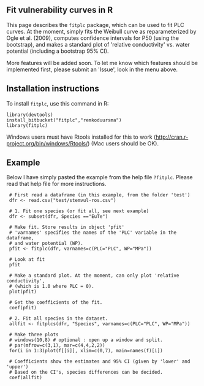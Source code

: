 Fit vulnerability curves in R
--------------------------------------

This page describes the `fitplc` package, which can be used to fit PLC curves.
At the moment, simply fits the Weibull curve as reparameterized by Ogle et al. (2009),
computes confidence intervals for P50 (using the bootstrap), and makes a standard plot of 
'relative conductivity' vs. water potential (including a bootstrap 95% CI).

More features will be added soon. To let me know which features should be implemented first, please submit an 'Issue', look in the menu above.

## Installation instructions

To install `fitplc`, use this command in R:
```
library(devtools)
install_bitbucket("fitplc","remkoduursma")
library(fitplc)
```

Windows users must have Rtools installed for this to work (http://cran.r-project.org/bin/windows/Rtools/) (Mac users should be OK).


## Example

Below I have simply pasted the example from the help file `?fitplc`. Please read that help file for more instructions. 

```
 # First read a dataframe (in this example, from the folder 'test')
 dfr <- read.csv("test/stemvul-ros.csv")
 
 # 1. Fit one species (or fit all, see next example)
 dfr <- subset(dfr, Species =="EuTe")
 
 # Make fit. Store results in object 'pfit'
 # 'varnames' specifies the names of the 'PLC' variable in the dataframe,
 # and water potential (WP). 
 pfit <- fitplc(dfr, varnames=c(PLC="PLC", WP="MPa"))
 
 # Look at fit
 pfit
 
 # Make a standard plot. At the moment, can only plot 'relative conductivity',
 # (which is 1.0 where PLC = 0).
 plot(pfit)
 
 # Get the coefficients of the fit.
 coef(pfit)
 
 # 2. Fit all species in the dataset.
 allfit <- fitplcs(dfr, "Species", varnames=c(PLC="PLC", WP="MPa"))
 
 # Make three plots
 # windows(10,8) # optional : open up a window and split.
 # par(mfrow=c(3,1), mar=c(4,4,2,2))
 for(i in 1:3)plot(f[[i]], xlim=c(0,7), main=names(f)[i])
 
 # Coefficients show the estimates and 95% CI (given by 'lower' and 'upper')
 # Based on the CI's, species differences can be decided.
 coef(allfit)
```
